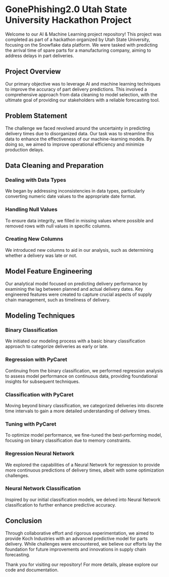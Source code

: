 # GonePhishing2.0 Utah State University Hackathon Project

Welcome to our AI & Machine Learning project repository! This project was completed as part of a hackathon organized by Utah State University, focusing on the Snowflake data platform. We were tasked with predicting the arrival time of spare parts for a manufacturing company, aiming to address delays in part deliveries.

## Project Overview

Our primary objective was to leverage AI and machine learning techniques to improve the accuracy of part delivery predictions. This involved a comprehensive approach from data cleaning to model selection, with the ultimate goal of providing our stakeholders with a reliable forecasting tool.

## Problem Statement

The challenge we faced revolved around the uncertainty in predicting delivery times due to disorganized data. Our task was to streamline this data to enhance the effectiveness of our machine-learning models. By doing so, we aimed to improve operational efficiency and minimize production delays.

## Data Cleaning and Preparation

### Dealing with Data Types
We began by addressing inconsistencies in data types, particularly converting numeric date values to the appropriate date format.

### Handling Null Values
To ensure data integrity, we filled in missing values where possible and removed rows with null values in specific columns.

### Creating New Columns
We introduced new columns to aid in our analysis, such as determining whether a delivery was late or not.

## Model Feature Engineering

Our analytical model focused on predicting delivery performance by examining the lag between planned and actual delivery dates. Key engineered features were created to capture crucial aspects of supply chain management, such as timeliness of delivery.

## Modeling Techniques

### Binary Classification
We initiated our modeling process with a basic binary classification approach to categorize deliveries as early or late.

### Regression with PyCaret
Continuing from the binary classification, we performed regression analysis to assess model performance on continuous data, providing foundational insights for subsequent techniques.

### Classification with PyCaret
Moving beyond binary classification, we categorized deliveries into discrete time intervals to gain a more detailed understanding of delivery times.

### Tuning with PyCaret
To optimize model performance, we fine-tuned the best-performing model, focusing on binary classification due to memory constraints.

### Regression Neural Network
We explored the capabilities of a Neural Network for regression to provide more continuous predictions of delivery times, albeit with some optimization challenges.

### Neural Network Classification
Inspired by our initial classification models, we delved into Neural Network classification to further enhance predictive accuracy.

## Conclusion

Through collaborative effort and rigorous experimentation, we aimed to provide Koch Industries with an advanced predictive model for parts delivery. While challenges were encountered, we believe our efforts lay the foundation for future improvements and innovations in supply chain forecasting.

Thank you for visiting our repository! For more details, please explore our code and documentation.
